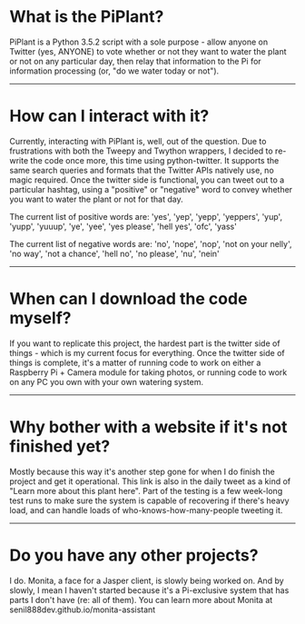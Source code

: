 # What is the PiPlant?
PiPlant is a Python 3.5.2 script with a sole purpose - allow anyone on Twitter (yes, ANYONE) to vote whether or not they want to water the plant or not on any particular day, then relay that information to the Pi for information processing (or, "do we water today or not").

***

# How can I interact with it?
Currently, interacting with PiPlant is, well, out of the question. Due to frustrations with both the Tweepy and Twython wrappers, I decided to re-write the code once more, this time using python-twitter. It supports the same search queries and formats that the Twitter APIs natively use, no magic required. Once the twitter side is functional, you can tweet out to a particular hashtag, using a "positive" or "negative" word to convey whether you want to water the plant or not for that day.

The current list of positive words are: 'yes', 'yep', 'yepp', 'yeppers', 'yup', 'yupp', 'yuuup', 'ye', 'yee', 'yes please', 'hell yes', 'ofc', 'yass'

The current list of negative words are: 'no', 'nope', 'nop', 'not on your nelly', 'no way', 'not a chance', 'hell no', 'no please', 'nu', 'nein'

***

# When can I download the code myself?
If you want to replicate this project, the hardest part is the twitter side of things - which is my current focus for everything. Once the twitter side of things is complete, it's a matter of running code to work on either a Raspberry Pi + Camera module for taking photos, or running code to work on any PC you own with your own watering system.

***

# Why bother with a website if it's not finished yet?
Mostly because this way it's another step gone for when I do finish the project and get it operational. This link is also in the daily tweet as a kind of "Learn more about this plant here". Part of the testing is a few week-long test runs to make sure the system is capable of recovering if there's heavy load, and can handle loads of who-knows-how-many-people tweeting it.

***

# Do you have any other projects?
I do. Monita, a face for a Jasper client, is slowly being worked on. And by slowly, I mean I haven't started because it's a Pi-exclusive system that has parts I don't have (re: all of them). You can learn more about Monita at senil888dev.github.io/monita-assistant
